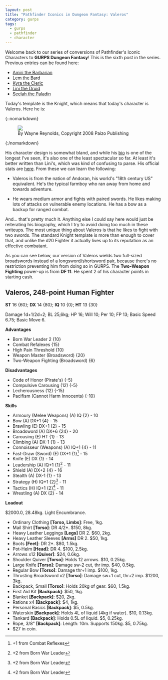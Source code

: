 ```yaml
---
layout: post
title: "Pathfinder Iconics in Dungeon Fantasy: Valeros"
category: gurps
tags:
  - gurps
  - pathfinder
  - character
---
```


Welcome back to our series of conversions of Pathfinder's Iconic Characters to
**GURPS Dungeon Fantasy**! This is the sixth post in the series. Previous
entries can be found here:

- [Amiri the Barbarian][1]
- [Lem the Bard][2]
- [Kyra the Cleric][3]
- [Lini the Druid][4]
- [Seelah the Paladin][5]

Today's template is the Knight, which means that today's character is
Valeros. Here he is:

{::nomarkdown}
<figure>
  <img src="{{ "/assets/Valeros.jpg" | absolute_url }}"/>
  <figcaption>By Wayne Reynolds, Copyright 2008 Paizo Publishing</figcaption>
</figure>
{:/nomarkdown}

His character design is somewhat bland, and while his [bio][6] is one of the
longest I've seen, it's also one of the least spectacular so far. At least it's
better written than Lini's, which was kind of confusing to parse. His official
stats are [here][7]. From these we can learn the following:

- Valeros is from the nation of Andoran, his world's "18th century US"
  equivalent. He's the typical farmboy who ran away from home and towards
  adventure.

- He wears medium armor and fights with paired swords. He likes making lots of
  attacks on vulnerable enemy locations. He has a bow as a backup for ranged
  combat.

And... that's pretty much it. Anything else I could say here would just be
reiterating his biography, which I try to avoid doing too much in these
writeups. The most unique thing about Valeros is that he likes to fight with two
swords. The standard Knight template is more than enough to cover that, and
unlike the d20 Fighter it actually lives up to its reputation as an effective
combatant.

As you can see below, our version of Valeros wields two full-sized broadswords
instead of a longsword/shortsword pair, because there's no restriction
preventing him from doing so in GURPS. The **Two-Weapon Fighting** power-up is
from **DF 11**. He spent 2 of his character points in starting cash.

## Valeros, 248-point Human Fighter

**ST** 16 {60}; **DX** 14 {80}; **IQ** 10 {0}; **HT** 13 {30}

Damage 1d+1/2d+2; BL 25,6kg; HP 16; Will 10; Per 10; FP 13; Basic Speed 6.75;
Basic Move 6.

**Advantages**

- Born War Leader 2 {10}
- Combat Refalexes {15}
- High Pain Threshold {10}
- Weapon Master (Broadsword) {20}
- Two-Weapon Fighting (Broadsword) {6}

**Disadvantages**

- Code of Honor (Pirate's) {-5}
- Compulsive Carousing (12) {-5}
- Lecherousness (12) {-15}
- Pacifism (Cannot Harm Innocents) {-10}

**Skills**

- Armoury (Melee Weapons) (A) IQ {2} - 10
- Bow (A) DX+1 {4} - 15
- Brawling (E) DX+1 {2} - 15
- Broadsword (A) DX+6 {24} - 20
- Carousing (E) HT {1} - 13
- Climbing (A) DX-1 {1} - 13
- Connoisseur (Weapons) (A) IQ+1 {4} - 11
- Fast-Draw (Sword) (E) DX+1 {1}[^1] - 15
- Knife (E) DX {1} - 14
- Leadership (A) IQ+1 {1}[^2] - 11
- Shield (A) DX+2 {4} - 16
- Stealth (A) DX-1 {1} - 13
- Strategy (H) IQ+1 {2}[^2] - 11
- Tactics (H) IQ+1 {2}[^2] - 11
- Wrestling (A) DX {2} - 14

**Loadout**

$2000.0, 28.48kg. Light Encumbrance.

- Ordinary Clothing **[Torso, Limbs]**: Free, 1kg.
- Mail Shirt **[Torso]**: DR 4/2*. $150, 8kg.
- Heavy Leather Leggings **[Legs]** DR 2. $60, 2kg.
- Heavy Leather Sleeves **[Arms]** DR 2. $50, 1kg.
- Boots **[Feet]**: DR 2*. $80, 1.5kg.
- Pot-Helm **[Head]**: DR 4. $100, 2.5kg.
- Arrows x12 **[Quiver]**: $24, 0.6kg.
- Shoulder Quiver **[Torso]**: Holds 12 arrows. $10, 0.25kg.
- Large Knife **[Torso]**: Damage sw-2 cut, thr imp. $40, 0.5kg.
- Regular Bow **[Torso]**: Damage thr+1 imp. $100, 1kg.
- Thrusting Broadsword x2 **[Torso]**: Damage sw+1 cut, thr+2 imp. $1200, 3kg.
- Backpack, Small **[Torso]**: Holds 20kg of gear. $60, 1.5kg.
- First Aid Kit **[Backpack]**: $50, 1kg.
- Blanket **[Backpack]**: $20, 2kg.
- Rations x4 **[Backpack]**: $4, 1kg.
- Personal Basics **[Backpack]**: $5, 0.5kg.
- Waterskin **[Backpack]**: Holds 4L of liquid (4kg if water). $10, 0.13kg.
- Tankard **[Backpack]**: Holds 0.5L of liquid. $5, 0.25kg.
- Rope,  3/8" **[Backpack]**: Length: 10m. Supports 150kg. $5, 0.75kg.
- $27 in coin.

[^1]: +1 from Combat Reflexes
[^2]: +2 from Born War Leader


[1]: https://bira.github.io/octopus-carnival/gurps/2016/10/02/pathfinder-df-barbarian.html
[2]: https://bira.github.io/octopus-carnival/gurps/2016/10/08/pathfinder-df-bard.html
[3]: https://bira.github.io/octopus-carnival/gurps/2016/10/15/pathfinder-df-cleric.html
[4]: https://bira.github.io/octopus-carnival/gurps/2016/10/23/pathfinder-df-druid.html
[5]: https://bira.github.io/octopus-carnival/gurps/2016/11/20/pathfinder-df-paladin.html
[6]: http://pathfinder.wikia.com/wiki/Valeros
[7]: http://paizo.com/pathfinderRPG/prd/npcCodex/iconic/valeros.html

